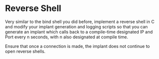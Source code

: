 # Reverse Shell
Very similar to the bind shell you did before, implement a reverse shell in C and modify your implant generation and logging scripts so that you can generate an implant which calls back to a compile-time designated IP and Port every n seconds, with n also designated at compile time.

Ensure that once a connection is made, the implant does not continue to open reverse shells. 


